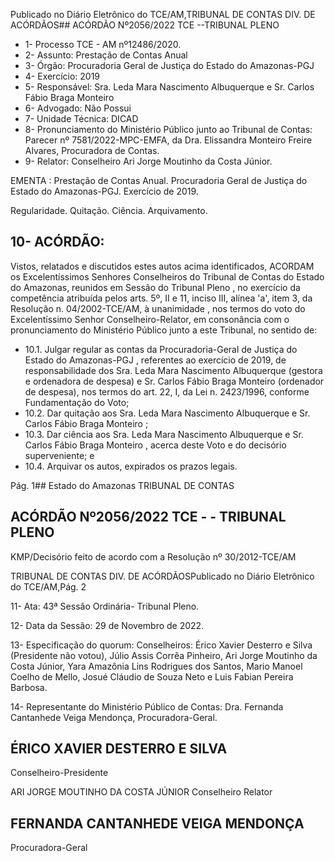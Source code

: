 Publicado  no  Diário  Eletrônico do TCE/AM,TRIBUNAL DE CONTAS DIV. DE ACÓRDÃOS## ACÓRDÃO Nº2056/2022  TCE --TRIBUNAL PLENO

- 1- Processo TCE - AM nº12486/2020.
- 2- Assunto: Prestação de Contas Anual
- 3- Órgão: Procuradoria Geral de Justiça do Estado do Amazonas-PGJ
- 4- Exercício: 2019
- 5- Responsável: Sra.  Leda  Mara  Nascimento  Albuquerque  e  Sr.  Carlos  Fábio  Braga Monteiro
- 6- Advogado: Não Possui
- 7- Unidade Técnica: DICAD
- 8- Pronunciamento  do  Ministério  Público  junto  ao  Tribunal  de  Contas: Parecer  nº 7581/2022-MPC-EMFA,  da  Dra.  Elissandra  Monteiro  Freire  Alvares,  Procuradora  de Contas.
- 9- Relator: Conselheiro Ari Jorge Moutinho da Costa Júnior.

EMENTA : Prestação de Contas Anual. Procuradoria Geral  de  Justiça  do  Estado  do  Amazonas-PGJ. Exercício de 2019.

Regularidade. Quitação. Ciência. Arquivamento.

## 10-  ACÓRDÃO:

Vistos, relatados e discutidos estes autos acima identificados, ACORDAM os Excelentíssimos Senhores Conselheiros do Tribunal de Contas do Estado do Amazonas, reunidos em Sessão do Tribunal Pleno , no exercício da competência atribuída pelos arts. 5º, II e 11, inciso III, alínea 'a', item 3, da Resolução n. 04/2002-TCE/AM, à unanimidade , nos termos do voto do Excelentíssimo Senhor Conselheiro-Relator, em consonância com o pronunciamento do Ministério Público junto a este Tribunal, no sentido de:

- 10.1. Julgar  regular as  contas  da Procuradoria-Geral  de  Justiça  do Estado  do  Amazonas-PGJ , referentes  ao  exercício  de  2019,  de responsabilidade dos Sra. Leda  Mara  Nascimento  Albuquerque (gestora e ordenadora de despesa) e Sr. Carlos Fábio Braga Monteiro (ordenador  de  despesa),  nos  termos do  art.  22, I,  da  Lei  n. 2423/1996, conforme Fundamentação do Voto;
- 10.2. Dar  quitação aos Sra.  Leda  Mara  Nascimento  Albuquerque  e Sr. Carlos Fábio Braga Monteiro ;
- 10.3. Dar  ciência aos Sra.  Leda  Mara  Nascimento  Albuquerque e Sr. Carlos  Fábio  Braga  Monteiro , acerca  deste  Voto  e  do  decisório superveniente; e
- 10.4. Arquivar os autos, expirados os prazos legais.

Pág. 1## Estado do Amazonas TRIBUNAL DE CONTAS

## ACÓRDÃO Nº2056/2022  TCE - - TRIBUNAL PLENO

KMP/Decisório feito de acordo com a Resolução nº 30/2012-TCE/AM

TRIBUNAL DE CONTAS DIV. DE ACÓRDÃOSPublicado  no  Diário  Eletrônico do TCE/AM,Pág. 2

11-  Ata: 43ª Sessão Ordinária- Tribunal Pleno.

12-  Data da Sessão: 29 de Novembro de 2022.

13-  Especificação do quorum: Conselheiros: Érico Xavier Desterro e Silva (Presidente não  votou),  Júlio  Assis  Corrêa  Pinheiro,  Ari  Jorge  Moutinho  da  Costa  Júnior,  Yara Amazônia Lins Rodrigues dos Santos, Mario Manoel Coelho de Mello, Josué Cláudio de Souza Neto e Luis Fabian Pereira Barbosa.

14-  Representante do Ministério Público de Contas: Dra. Fernanda Cantanhede Veiga Mendonça, Procuradora-Geral.

## ÉRICO XAVIER DESTERRO E SILVA

Conselheiro-Presidente

ARI JORGE MOUTINHO DA COSTA JÚNIOR Conselheiro Relator

## FERNANDA CANTANHEDE VEIGA MENDONÇA

Procuradora-Geral